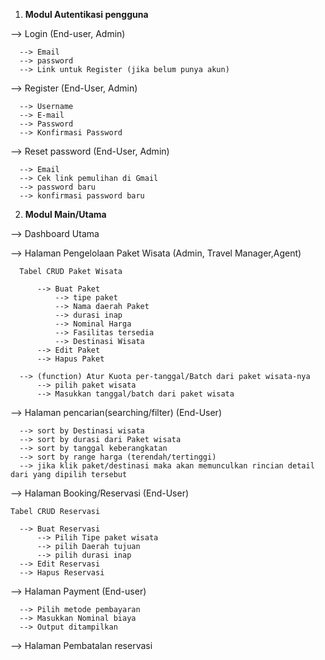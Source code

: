 1. **Modul Autentikasi pengguna**

  --> Login (End-user, Admin)
  
      --> Email
      --> password
      --> Link untuk Register (jika belum punya akun)
      
  --> Register (End-User, Admin)
  
      --> Username
      --> E-mail
      --> Password
      --> Konfirmasi Password
      
  --> Reset password (End-User, Admin)
  
      --> Email
      --> Cek link pemulihan di Gmail
      --> password baru
      --> konfirmasi password baru

2. **Modul Main/Utama**

  --> Dashboard Utama

  --> Halaman Pengelolaan Paket Wisata (Admin, Travel Manager,Agent)
  
      Tabel CRUD Paket Wisata
      
          --> Buat Paket
              --> tipe paket
              --> Nama daerah Paket
              --> durasi inap
              --> Nominal Harga
              --> Fasilitas tersedia
              --> Destinasi Wisata
          --> Edit Paket
          --> Hapus Paket
      
      --> (function) Atur Kuota per-tanggal/Batch dari paket wisata-nya
          --> pilih paket wisata
          --> Masukkan tanggal/batch dari paket wisata

  --> Halaman pencarian(searching/filter) (End-User)

      --> sort by Destinasi wisata
      --> sort by durasi dari Paket wisata
      --> sort by tanggal keberangkatan
      --> sort by range harga (terendah/tertinggi)
      --> jika klik paket/destinasi maka akan memunculkan rincian detail dari yang dipilih tersebut

      
  --> Halaman Booking/Reservasi (End-User)
  
    Tabel CRUD Reservasi
    
      --> Buat Reservasi
          --> Pilih Tipe paket wisata
          --> pilih Daerah tujuan
          --> pilih durasi inap
      --> Edit Reservasi
      --> Hapus Reservasi

  --> Halaman Payment (End-user)
      
      --> Pilih metode pembayaran
      --> Masukkan Nominal biaya
      --> Output ditampilkan

  --> Halaman Pembatalan reservasi

  
